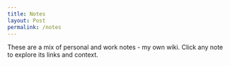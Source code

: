 ```yaml
---
title: Notes
layout: Post
permalink: /notes
---
```


These are a mix of personal and work notes - my own wiki. Click any note to explore its links and context.